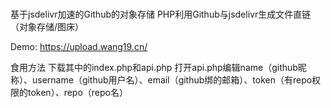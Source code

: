 # 
基于jsdelivr加速的Github的对象存储
PHP利用Github与jsdelivr生成文件直链（对象存储/图床）

Demo: https://upload.wang19.cn/

食用方法
下载其中的index.php和api.php
打开api.php编辑name（github昵称）、username（github用户名）、email（github绑的邮箱）、token（有repo权限的token）、repo（repo名）
